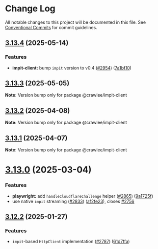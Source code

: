 # Change Log

All notable changes to this project will be documented in this file.
See [Conventional Commits](https://conventionalcommits.org) for commit guidelines.

## [3.13.4](https://github.com/apify/crawlee/compare/v3.13.3...v3.13.4) (2025-05-14)


### Features

* **impit-client:** bump `impit` version to v0.4 ([#2954](https://github.com/apify/crawlee/issues/2954)) ([7a1bf10](https://github.com/apify/crawlee/commit/7a1bf101250757d3a89f17c8bfd07267a46750bb))





## [3.13.3](https://github.com/apify/crawlee/compare/v3.13.2...v3.13.3) (2025-05-05)

**Note:** Version bump only for package @crawlee/impit-client





## [3.13.2](https://github.com/apify/crawlee/compare/v3.13.1...v3.13.2) (2025-04-08)

**Note:** Version bump only for package @crawlee/impit-client





## [3.13.1](https://github.com/apify/crawlee/compare/v3.13.0...v3.13.1) (2025-04-07)

**Note:** Version bump only for package @crawlee/impit-client





# [3.13.0](https://github.com/apify/crawlee/compare/v3.12.2...v3.13.0) (2025-03-04)


### Features

* **playwright:** add `handleCloudflareChallenge` helper ([#2865](https://github.com/apify/crawlee/issues/2865)) ([9a1725f](https://github.com/apify/crawlee/commit/9a1725f7b87fb70194fc31858500cb35639fb964))
* use native `impit` streaming ([#2833](https://github.com/apify/crawlee/issues/2833)) ([af2fe23](https://github.com/apify/crawlee/commit/af2fe2315b3b36e7e2466f452c1df9c63abd156b)), closes [#2756](https://github.com/apify/crawlee/issues/2756)





## [3.12.2](https://github.com/apify/crawlee/compare/v3.12.1...v3.12.2) (2025-01-27)


### Features

* `impit`-based `HttpClient` implementation ([#2787](https://github.com/apify/crawlee/issues/2787)) ([61d7ffa](https://github.com/apify/crawlee/commit/61d7ffae8aff8dd4451fea63ecc0d25c243a6271))
